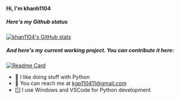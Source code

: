 #### Hi, I'm khanh1104
##### Here's my Github status
[![khan1104's GitHub stats](https://github-readme-stats.vercel.app/api?username=khanh1104)](https://github.com/anuraghazra/github-readme-stats&show_icons=true)
##### And here's my current working project. You can contribute it here:
[![Readme Card](https://github-readme-stats.vercel.app/api/pin/?username=khanh1104&repo=textleaf)](https://github.com/anuraghazra/github-readme-stats&show_icons=true)
* 🐍 I like doing stuff with Python
* 📧 You can reach me at kgp110411@gmail.com
* 🪟 I use Windows and VSCode for Python development

